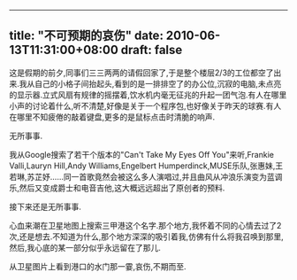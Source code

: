 
---
title: "不可预期的哀伤"
date: 2010-06-13T11:31:00+08:00
draft: false
---


 <p>这是假期的前夕,同事们三三两两的请假回家了,于是整个楼层2/3的工位都空了出来.我从自己的小格子间抬起头,看到的是一排排空了的办公位,沉寂的电脑,未点亮的显示器.立式风扇有规律的摇摆着,饮水机内毫无征兆的升起一团气泡.有人在哪里小声的讨论着什么,听不清楚,好像是关于一个程序包,也好像关于昨天的球赛.有人在哪里不知疲倦的敲着键盘,更多的是鼠标点击时清脆的响声.</p> 
 <p>无所事事.</p> 
 <p>我从Google搜索了若干个版本的"Can't Take My Eyes Off You"来听,Frankie Valli,Lauryn Hill,Andy Williams,Engelbert Humperdinck,MUSE乐队,张惠妹,王若琳,苏芷妤......同一首歌竟然会被这么多人演唱过,并且曲风从冲浪乐演变为蓝调乐,然后又变成爵士和电音吉他,这大概远远超出了原创者的预料.</p> 
 <p>接下来还是无所事事.</p> 
 <p>心血来潮在卫星地图上搜索三甲港这个名字.那个地方,我怀着不同的心情去过了2次,还是想去.不知道为什么,那个地方深深的吸引着我,仿佛有什么将我召唤到那里,然后,我心底的某一部分似乎永远留在了那儿.</p> 
 <p>从卫星图片上看到港口的水门那一霎,哀伤,不期而至.</p>

